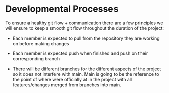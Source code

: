 # Developmental Processes

To ensure a healthy git flow + communication there are a few principles we will ensure to keep a smooth git flow throughout the duration of the project:

- Each member is expected to pull from the repository they are working on before making changes

- Each member is expected push when finished and push on their corresponding branch

- There will be different branches for the different aspects of the project so it does not interfere with main. Main is going to be the reference to the point of where were officially at in the project with all features/changes merged from branches into main.
